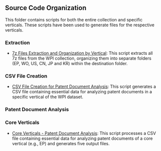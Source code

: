 ## Source Code Organization
This folder contains scripts for both the entire collection and specific verticals. These scripts have been used to generate files for the respective verticals.

### Extraction
- [7z Files Extraction and Organization by Vertical](https://github.com/cs1msa/WPIplus/blob/main/Collection%20Verticals%20(subsets)/Source%20Code/7z%20Files%20Extraction%20and%20Organization%20by%20Vertical.ipynb): This script extracts all 7z files from the WPI collection, organizing them into separate folders (EP, WO, US, CN, JP and KR) within the destination folder.
### CSV File Creation
- [CSV File Creation for Patent Document Analysis](https://github.com/cs1msa/WPIplus/blob/main/Collection%20Verticals%20(subsets)/Source%20Code/CSV%20File%20Creation%20for%20Patent%20Document%20Analysis.ipynb): This script generates a CSV file containing essential data for analyzing patent documents in a specific vertical of the WPI dataset.  
### Patent Document Analysis
### Core Verticals
- [Core Verticals - Patent Document Analysis](https://github.com/cs1msa/WPIplus/blob/main/Collection%20Verticals%20(subsets)/Source%20Code/Core%20Verticals%20-%20Patent%20Document%20Analysis.ipynb): This script processes a CSV file containing essential data for analyzing patent documents of a core vertical (e.g., EP) and generates five output files.

